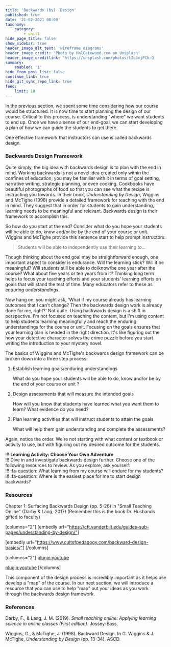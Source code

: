 ```yaml
---
title: 'Backwards (by)  Design'
published: true
date: '21-02-2021 08:00'
taxonomy:
    category:
        - unit1
hide_page_title: false
show_sidebar: true
header_image_alt_text: 'wireframe diagrams'
header_image_credit: 'Photo by HalGatewood.com on Unsplash'
header_image_creditlink: 'https://unsplash.com/photos/tZc3vjPCk-Q'
summary:
    enabled: '1'
hide_from_post_list: false
continue_link: true
hide_git_sync_repo_link: true
feed:
    limit: 10
---
```


In the previous section, we spent some time considering how our course would be structured. It is now time to start planning the design of our course.  Critical to this process, is understanding "where" we want students to end up. Once we have a sense of our end-goal, we can start developing a plan of how we can guide the students to get there.

One effective framework that instructors can use is called backwards design.

### Backwards Design Framework

Quite simply, the big idea with backwards design is to plan with the end in mind.  Working backwards is not a novel idea created only within the confines of education; you may be familiar with it in terms of goal setting, narrative writing, strategic planning, or even cooking.  Cookbooks have beautiful photographs of food so that you can see what the recipe is instructing you towards.  In their book, *Understanding by Design*, Wiggins and McTighe (1998) provide a detailed framework for teaching with the end in mind. They suggest that in order for students to gain understanding, learning needs to be meaningful and relevant.  Backwards design is their framework to accomplish this.

So how do you start at the end?  Consider what do you hope your students will be able to do, know and/or be by the end of your course or unit.  Wiggins and McTighe provide this sentence start to help prompt instructors:

> Students will be able to independently use their learning to...

Though thinking about the end goal may be straightforward enough, one important aspect to consider is endurance.  Will the learning stick? Will it be meaningful? Will students still be able to do/know/be one year after the course? What about five years or ten years from it?  Thinking long term helps to focus your teaching efforts and your students' learning efforts on goals that will stand the test of time.  Many educators refer to these as *enduring understandings*.

Now hang on, you might ask, 'What if my course already has learning outcomes that I can't change?  Then the backwards design work is already done for me, right?'  Not quite.  Using backwards design is a shift in perspective.  I'm not focused on teaching the content, but I'm using content to help students learning meaningfully and reach the enduring understandings for the course or unit.  Focusing on the goals ensures that your learning plan is headed in the right direction.  It's like figuring out the how your detective character solves the crime puzzle before you start writing the introduction to your mystery novel.

The basics of Wiggins and McTighe's backwards design framework can be broken down into a three step process:

1. Establish learning goals/enduring understandings

    What do you hope your students will be able to do, know and/or be by the end of your course or unit ?

2. Design assessments that will measure the intended goals

    How will you know that students have learned what you want them to learn?  What evidence do you need?

3. Plan learning activities that will instruct students to attain the goals

    What will help them gain understanding and complete the assessments?

Again, notice the order.  We're not starting with what content or textbook or activity to use, but with figuring out my desired outcome for the students.

!!! **Learning Activity: Choose Your Own Adventure**  
!!! Dive in and investigate backwards design further.  Choose one of the following resources to review.  As you explore, ask yourself:    
!!! :fa-question: What learning from my course will endure for my students?  
!!! :fa-question: Where is the easiest place for me to start design backwards?

### Resources

Chapter 1: Surfacing Backwards Design (pp. 5-26) in "Small Teaching Online" (Darby & Lang, 2017) (Remember this is the book Dr. Husbands gifted to faculty)

[columns="2"]
[embedly url="https://cft.vanderbilt.edu/guides-sub-pages/understanding-by-design/"]

[embedly url="https://www.cultofpedagogy.com/backward-design-basics/"]
[/columns]

[columns="2"]
[plugin:youtube](https://youtu.be/mLKHaNo98Ts)

[plugin:youtube](https://youtu.be/d8F1SnWaIfE)
[/columns]

This component of the design process is incredibly important as it helps use develop a "map" of the course. In our next section, we will introduce a resource that you can use to help "map" out your ideas as you work through the backwards design framework.

### References

Darby, F., & Lang, J. M. (2019). *Small teaching online: Applying learning science in online classes (First edition)*. Jossey-Bass.

Wiggins, G., & McTighe, J. (1998). Backward Design. In G. Wiggins & J. McTighe, *Understanding by Design* (pp. 13-34). ASCD.
